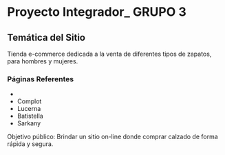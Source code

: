 <h1>Proyecto Integrador_ GRUPO 3</h1>

<h2>Temática del Sitio</h2>
<p>Tienda e-commerce dedicada a la venta de diferentes tipos de zapatos, para hombres y mujeres.</p>
<h3>Páginas Referentes</h3>
<ul>
  <li><a href:'https://www.viamo.com/?https://www.viamo.com?utm_source=google&utm_medium=cpc&utm_campaign=BL_Viamo_Search_AO_Marca&utm_term=&utm_content=&gclid=Cj0KCQjwpImTBhCmARIsAKr58czL19zjxncdLjOw3nP2Vkn70Le3czrOkslwOVVj-Rq5FRnv9uXUsGMaAm2pEALw_wcB'></li>
  <li>Complot</li>
  <li>Lucerna</li>
  <li>Batistella</li>
  <li>Sarkany</li>
</ul>
Objetivo público: Brindar un sitio on-line donde comprar calzado de forma rápida y segura.
